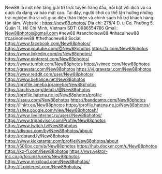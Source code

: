 New88 là một nền tảng giải trí trực tuyến hàng đầu, nổi bật với dịch vụ cá cược đa dạng và bảo mật cao. Tại đây, người chơi có thể tận hưởng những trải nghiệm thú vị với giao diện thân thiện và chính sách hỗ trợ khách hàng tận tâm.
Website : https://new88.photos/
Địa chỉ: 275/4 Đ.  u Cơ, Phường 5, Quận 11, Hồ Chí Minh, Vietnam
SĐT: 0986554786
Gmail: New88photos@gmail.com
#new88 #sanchoinew88 #nhacainew88 #casinonew88 #thethaonew88
Social: 
https://www.facebook.com/New88photos/
https://www.youtube.com/@New88photos
https://x.com/New88photos
https://www.linkedin.com/in/New88photos/
https://www.pinterest.com/New88photos/
https://www.tumblr.com/New88photos
https://vimeo.com/New88photos
https://gravatar.com/New88photos
https://vi.gravatar.com/New88photos
https://www.reddit.com/user/New88photos/
https://www.behance.net/New88photos
https://profile.ameba.jp/ameba/New88photos
https://archive.org/details/@New88photos
https://profile.hatena.ne.jp/New88photos/profile
https://issuu.com/New88photos
https://bandcamp.com/New88photos
https://linktr.ee/New88photos
https://profile.hatena.ne.jp/New88photos/
https://sites.google.com/view/New88photosh/
https://www.liveinternet.ru/users/New88photos/
https://www.tripadvisor.com/Profile/New88photos
https://www.twitch.tv/New88photos
https://disqus.com/by/New88photos/about/
https://rebrand.ly/New88photos
https://www.kickstarter.com/profile/New88photos/about
https://500px.com/p/New88photos
https://hub.docker.com/u/New88photos
https://ko-fi.com/New88photos
https://vws.vektor-inc.co.jp/forums/users/New88photos
https://www.mixcloud.com/New88photos/
https://it.pinterest.com/New88photos/

